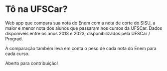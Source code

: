 # Tô na UFSCar?

Web app que compara sua nota do Enem com a nota de corte do SISU, a maior e menor nota dos alunos que passaram nos cursos da UFSCar.
Dados disponíveis entre os anos 2013 e 2023, disponibilizados pela UFSCar / Prograd.

A comparação também leva em conta o peso de cada nota do Enem para cada curso.

Aberto para contribuição!
